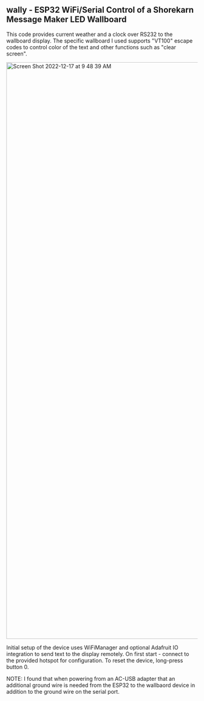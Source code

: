 ## wally - ESP32 WiFi/Serial Control of a Shorekarn Message Maker LED Wallboard

This code provides current weather and a clock over RS232 to the wallboard display.  The specific wallboard I used supports "VT100" escape codes to control color of the text and other functions such as "clear screen".


<img width="1515" alt="Screen Shot 2022-12-17 at 9 48 39 AM" src="https://user-images.githubusercontent.com/66791904/208247622-8f06dd40-4752-423a-a5da-bf6840bb193b.png">

Initial setup of the device uses WiFiManager and optional Adafruit IO integration to send text to the display remotely.  On first start - connect to the provided hotspot for configuration.  To reset the device, long-press button 0.

NOTE: I found that when powering from an AC-USB adapter that an additional ground wire is needed from the ESP32 to the wallbaord device in addition to the ground wire on the serial port.
